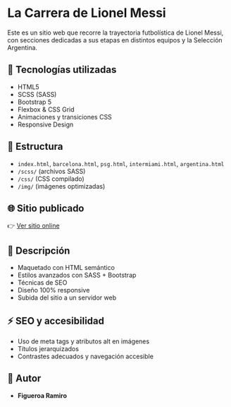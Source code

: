 # La Carrera de Lionel Messi

Este es un sitio web que recorre la trayectoria futbolística de Lionel Messi, con secciones dedicadas a sus etapas en distintos equipos y la Selección Argentina.

## 🚀 Tecnologías utilizadas
- HTML5
- SCSS (SASS)
- Bootstrap 5
- Flexbox & CSS Grid
- Animaciones y transiciones CSS
- Responsive Design

## 📁 Estructura
- `index.html`, `barcelona.html`, `psg.html`, `intermiami.html`, `argentina.html`
- `/scss/` (archivos SASS)
- `/css/` (CSS compilado)
- `/img/` (imágenes optimizadas)

## 🌐 Sitio publicado
👉 [Ver sitio online](https://figueroaramiro.infinityfreeapp.com)

## 📌 Descripción
- Maquetado con HTML semántico
- Estilos avanzados con SASS + Bootstrap
- Técnicas de SEO
- Diseño 100% responsive
- Subida del sitio a un servidor web

## ⚡ SEO y accesibilidad
- Uso de meta tags y atributos alt en imágenes
- Títulos jerarquizados
- Contrastes adecuados y navegación accesible

## 📝 Autor
- **Figueroa Ramiro**